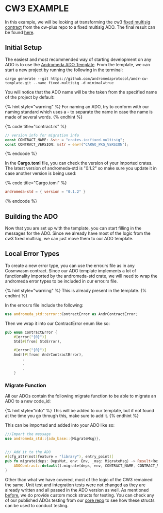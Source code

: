 # CW3 EXAMPLE

In this example, we will be looking at transforming the cw3 [fixed multisig contract](https://github.com/CosmWasm/cw-plus/blob/main/contracts/cw3-fixed-multisig) from the cw-plus repo to a fixed multisig ADO. The final result can be found [here](https://github.com/andromedaprotocol/andromeda-core/tree/main/contracts/accounts/andromeda-fixed-multisig).

## Initial Setup

The easiest and most recommended way of starting development on any ADO is to use the [Andromeda ADO Template](https://github.com/andromedaprotocol/andr-cw-template). From the template, we can start a new project by running the following in the terminal:

```
cargo generate --git https://github.com/andromedaprotocol/andr-cw-template.git --name fixed-multisig -d minimal=true
```

You will notice that the ADO name will be the taken from the specified name of the project by default:

{% hint style="warning" %}
For naming an ADO, try to conform with our naming standard which uses a - to separate the name in case the name is made of several words.
{% endhint %}

{% code title="contract.rs" %}
```rust
// version info for migration info
const CONTRACT_NAME: &str = "crates.io:fixed-multisig";
const CONTRACT_VERSION: &str = env!("CARGO_PKG_VERSION");
```
{% endcode %}

In the **Cargo.toml** file, you can check the version of your imported crates. The latest version of andromeda-std is "0.1.2" so make sure you update it in case another version is being used:

{% code title="Cargo.toml" %}
```toml
andromeda-std = { version = "0.1.2" }
```
{% endcode %}

## Building the ADO

Now that you are set up with the template, you can start filling in the messages for the ADO. Since we already have most of the logic from the cw3 fixed multisig, we can just move them to our ADO template.

## Local Error Types

To create a new error type, you can use the error.rs file as in any Cosmwasm contract. Since our ADO template implements a lot of functionality imported by the andromeda-std crate, we will need to wrap the andromeda error types to be included in our error.rs file.

{% hint style="warning" %}
This is already present in the template.
{% endhint %}

In the error.rs file include the following:

```rust
use andromeda_std::error::ContractError as AndrContractError;
```

Then we wrap it into our ContractError enum like so:

```rust
pub enum ContractError {
    #[error("{0}")]
    Std(#[from] StdError),

    #[error("{0}")]
    Andr(#[from] AndrContractError),
        .
        .
        .
    }
```

### Migrate Function

All our ADOs contain the following migrate function to be able to migrate an ADO to a new code\_id:

{% hint style="info" %}
This will be added to our template, but if not found at the time you go through this, make sure to add it.
{% endhint %}

This can be imported and added into your ADO like so:

```rust
///Import the message
use andromeda_std::{ado_base::{MigrateMsg}},
    
    
/// Add it to the ADO
#[cfg_attr(not(feature = "library"), entry_point)]
pub fn migrate(deps: DepsMut, env: Env, _msg: MigrateMsg) -> Result<Response, ContractError> {
    ADOContract::default().migrate(deps, env, CONTRACT_NAME, CONTRACT_VERSION)
}
```

Other than what we have covered, most of the logic of the CW3 remained the same. Unit test and integration tests were not changed as they are already written and all passed in the ADO version as well. As mentioned [before](../getting-started/#testing), we do provide custom mock structs for testing. You can check any of our published ADOs testing from our [core repo](https://github.com/andromedaprotocol/andromeda-core) to see how these structs can be used to conduct testing.&#x20;

